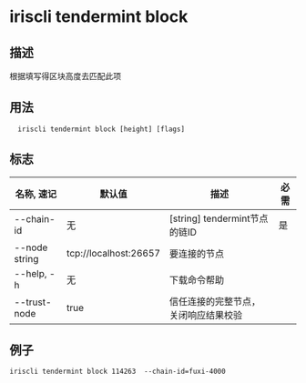 # iriscli tendermint block

## 描述

根据填写得区块高度去匹配此项

## 用法

```
  iriscli tendermint block [height] [flags]

```

## 标志

| 名称, 速记 | 默认值                    | 描述                                                             | 必需      |
| --------------- | -------------------------- | --------------------------------------------------------- | -------- |
| --chain-id    | 无 | [string] tendermint节点的链ID   | 是       |
| --node string     |   tcp://localhost:26657                         | 要连接的节点  |                                     
| --help, -h      |           无| 	下载命令帮助|
| --trust-node    | true                       | 信任连接的完整节点，关闭响应结果校验                                            |          |

## 例子 

```shell
iriscli tendermint block 114263  --chain-id=fuxi-4000 
```
